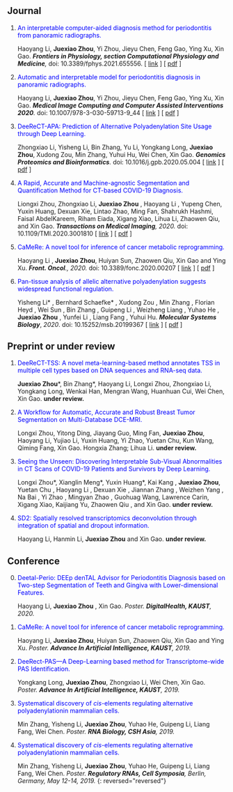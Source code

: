 # 

## Journal

1. <font color=blue>An interpretable computer-aided diagnosis method for periodontitis from panoramic radiographs.</font> 

	Haoyang Li, **Juexiao Zhou**, Yi Zhou, Jieyu Chen, Feng Gao, Ying Xu, Xin Gao. ***Frontiers in Physiology, section Computational Physiology and Medicine**,* doi: 10.3389/fphys.2021.655556. [ [link](https://www.frontiersin.org/articles/10.3389/fphys.2021.655556/full) ] [ [pdf](papers/fphys-12-655556.pdf) ]

2. <font color=blue>Automatic and interpretable model for periodontitis diagnosis in panoramic radiographs.</font>  

	Haoyang Li, **Juexiao Zhou**, Yi Zhou, Jieyu Chen, Feng Gao, Ying Xu, Xin Gao. ***Medical Image Computing and Computer Assisted Interventions 2020**.*  doi: 10.1007/978-3-030-59713-9_44 [ [link](https://link.springer.com/chapter/10.1007/978-3-030-59713-9_44#citeas) ] [ [pdf](papers/Li2020_Chapter_AutomaticAndInterpretableModel.pdf) ]
	
3. <font color=blue>DeeReCT-APA: Prediction of Alternative Polyadenylation Site Usage through Deep Learning.</font>  

	Zhongxiao Li, Yisheng Li, Bin Zhang, Yu Li, Yongkang Long, **Juexiao Zhou**,  Xudong Zou, Min Zhang, Yuhui Hu, Wei Chen, Xin Gao.  ***Genomics Proteomics and Bioinformatics**.* doi: 10.1016/j.gpb.2020.05.004 [ [link](https://www.sciencedirect.com/science/article/pii/S1672022921000498) ] [ [pdf](papers/1-s2.0-S1672022921000498-main.pdf) ]

4. <font color=blue>A Rapid, Accurate and Machine-agnostic Segmentation and Quantification Method for CT-based COVID-19 Diagnosis.</font> 

	Liongxi Zhou, Zhongxiao Li, **Juexiao Zhou** , Haoyang Li , Yupeng Chen, Yuxin Huang, Dexuan Xie, Lintao Zhao, Ming Fan, Shahrukh Hashmi, Faisal AbdelKareem, Riham Eiada, Xigang Xiao, Lihua Li, Zhaowen Qiu, and Xin Gao. ***Transactions on Medical Imaging**, 2020.* doi: 10.1109/TMI.2020.3001810 [ [link](https://ieeexplore.ieee.org/document/9115057?source=authoralert) ] [ [pdf](papers/A_Rapid_Accurate_and_Machine-Agnostic_Segmentation_and_Quantification_Method_for_CT-Based_COVID-19_Diagnosis.pdf) ]

5. <font color=blue>CaMeRe: A novel tool for inference of cancer metabolic reprogramming.</font> 

	Haoyang Li , **Juexiao Zhou**, Huiyan Sun, Zhaowen Qiu, Xin Gao and Ying Xu.  ***Front. Oncol**., 2020.* doi: 10.3389/fonc.2020.00207 [ [link](https://www.frontiersin.org/articles/10.3389/fonc.2020.00207/full?&utm_source=Email_to_authors_&utm_medium=Email&utm_content=T1_11.5e1_author&utm_campaign=Email_publication&field=&journalName=Frontiers_in_Oncology&id=518675) ] [ [pdf](papers/fonc-10-00207.pdf) ]

6. <font color=blue>Pan-tissue analysis of allelic alternative polyadenylation suggests widespread functional regulation.</font> 

	Yisheng Li\* , Bernhard Schaefke\* , Xudong Zou , Min Zhang , Florian Heyd , Wei Sun , Bin Zhang , Guipeng Li , Weizheng Liang , Yuhao He , **Juexiao Zhou** , Yunfei Li , Liang Fang , Yuhui Hu. ***Molecular Systems Biology***, *2020*. doi: 10.15252/msb.20199367 [ [link](https://www.embopress.org/doi/full/10.15252/msb.20199367) ] [ [pdf](papers/msb.20199367.pdf) ]
## Preprint or under review

1. <font color=blue>DeeReCT-TSS: A novel meta-learning-based method annotates TSS in multiple cell types based on DNA sequences and RNA-seq data.</font> 

	**Juexiao Zhou**\*, Bin Zhang*, Haoyang Li, Longxi Zhou, Zhongxiao Li, Yongkang Long, Wenkai Han, Mengran Wang, Huanhuan Cui, Wei Chen, Xin Gao. **under review.**

2. <font color=blue>A Workflow for Automatic, Accurate and Robust Breast Tumor Segmentation on Multi-Database DCE-MRI.</font> 

	Longxi Zhou, Yitong Ding, Jiayang Guo, Ming Fan, **Juexiao Zhou**, Haoyang Li, Yujiao Li, Yuxin Huang, Yi Zhao, Yuetan Chu, Kun Wang, Qiming Fang, Xin Gao. Hongxia Zhang; Lihua Li. **under review.**

3. <font color=blue>Seeing the Unseen: Discovering Interpretable Sub-Visual Abnormalities in CT Scans of COVID-19 Patients and Survivors by Deep Learning.</font> 

	Longxi Zhou\*, Xianglin Meng\*, Yuxin Huang\*, Kai Kang , **Juexiao Zhou**, Yuetan Chu , Haoyang Li , Dexuan Xie , Jiannan Zhang , Weizhen Yang , Na Bai , Yi Zhao , Mingyan Zhao , Guohuag Wang, Lawrence Carin, Xigang Xiao, Kaijiang Yu, Zhaowen Qiu , and Xin Gao. **under review.**

4. <font color=blue>SD2: Spatially resolved transcriptomics deconvolution through integration of spatial and dropout information.</font> 

	Haoyang Li, Hanmin Li, **Juexiao Zhou** and Xin Gao. **under review.**

## Conference

0. <font color=blue>Deetal-Perio: DEEp denTAL Advisor for Periodontitis Diagnosis based on Two-step Segmentation of Teeth and Gingiva with Lower-dimensional Features. </font> 

	Haoyang Li, **Juexiao Zhou** , Xin Gao. *Poster.* ***DigitalHealth, KAUST**, 2020.*

0. <font color=blue>CaMeRe: A novel tool for inference of cancer metabolic reprogramming. </font> 

	Haoyang Li, **Juexiao Zhou**, Huiyan Sun, Zhaowen Qiu, Xin Gao and Ying Xu. *Poster. **Advance In Artificial Intelligence, KAUST**, 2019.*

0. <font color=blue>DeeRect-PAS—A Deep-Learning based method for Transcriptome-wide PAS Identification.</font> 

	Yongkang Long, **Juexiao Zhou**, Zhongxiao Li, Wei Chen, Xin Gao. *Poster. **Advance In Artificial Intelligence, KAUST**, 2019.*

0. <font color=blue>Systematical discovery of *cis*-elements regulating alternative polyadenylationin mammalian cells.</font> 

	Min Zhang, Yisheng Li, **Juexiao Zhou**, Yuhao He, Guipeng Li, Liang Fang, Wei Chen. *Poster. **RNA Biology, CSH Asia**, 2019.*

0. <font color=blue>Systematical discovery of *cis*-elements regulating alternative polyadenylationin mammalian cells. </font> 

	Min Zhang, Yisheng Li, **Juexiao Zhou**, Yuhao He, Guipeng Li, Liang Fang, Wei Chen. *Poster. **Regulatory RNAs, Cell Symposia**, Berlin, Germany, May 12-14, 2019.*
{: reversed="reversed"}

